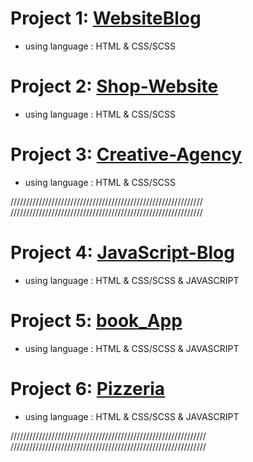 

# Project 1:  [WebsiteBlog](https://github.com/Wiktor-prog/WebsiteBlog) 

  * using language :  HTML & CSS/SCSS

# Project 2: [Shop-Website](https://github.com/Wiktor-prog/Shop-Website)

  * using language :  HTML & CSS/SCSS

# Project 3: [Creative-Agency](https://github.com/Wiktor-prog/Creative-Agency)

  * using language :  HTML & CSS/SCSS


/////////////////////////////////////////////////////////////
/////////////////////////////////////////////////////////////


# Project 4:  [JavaScript-Blog](https://github.com/Wiktor-prog/JavaScript-Blog) 

  * using language :  HTML & CSS/SCSS & JAVASCRIPT

# Project 5: [book_App](https://github.com/Wiktor-prog/book_App)

  * using language :  HTML & CSS/SCSS & JAVASCRIPT

# Project 6: [Pizzeria](https://github.com/Wiktor-prog/Pizzeria)

  * using language :  HTML & CSS/SCSS & JAVASCRIPT


//////////////////////////////////////////////////////////////
//////////////////////////////////////////////////////////////

